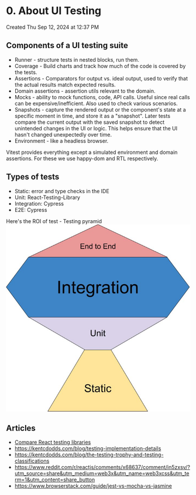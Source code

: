 # 0. About UI Testing
Created Thu Sep 12, 2024 at 12:37 PM

## Components of a UI testing suite
- Runner - structure tests in nested blocks, run them.
- Coverage - Build charts and track how much of the code is covered by the tests.
- Assertions - Comparators for output vs. ideal output, used to verify that the actual results match expected results.
- Domain assertions - assertion utils relevant to the domain.
- Mocks - ability to mock functions, code, API calls. Useful since real calls can be expensive/inefficient. Also used to check various scenarios.
- Snapshots - capture the rendered output or the component's state at a specific moment in time, and store it as a "snapshot". Later tests compare the current output with the saved snapshot to detect unintended changes in the UI or logic. This helps ensure that the UI hasn't changed unexpectedly over time.
- Environment - like a headless browser.

Vitest provides everything except a simulated environment and domain assertions. For these we use happy-dom and RTL respectively.

## Types of tests
- Static: error and type checks in the IDE
- Unit: React-Testing-Library
- Integration: Cypress
- E2E: Cypress

Here's the ROI of test - Testing pyramid
![](../../assets/0-About-UI-Testing-image-1-195d3cb3.png)

## Articles
- [Compare React testing libraries](https://blog.logrocket.com/compare-react-testing-libraries/#:~:text=to%20choose%20from-,Comparing%20React%20testing%20libraries,the%20results%20among%20libraries.,-Jest%20vs.%20Jasmine)
- https://kentcdodds.com/blog/testing-implementation-details
- https://kentcdodds.com/blog/the-testing-trophy-and-testing-classifications
- https://www.reddit.com/r/reactjs/comments/x68637/comment/in5zxsv/?utm_source=share&utm_medium=web3x&utm_name=web3xcss&utm_term=1&utm_content=share_button
- https://www.browserstack.com/guide/jest-vs-mocha-vs-jasmine